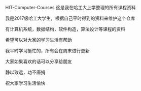 ﻿HIT-Computer-Courses
这是我在哈工大上学整理的所有课程资料

我是2017级哈工大学生，根据自己平时得到的资料来维护这个仓库

有计算机系统，数据结构，软件构造，算法设计等课程的资料

希望可以对大家的学习生活有帮助

我平时学习挺忙的，所有会在周末进行更新

大家如果喜欢的话可以分享给朋友

静以致远，功不唐捐

祝大家学习生活愉快
